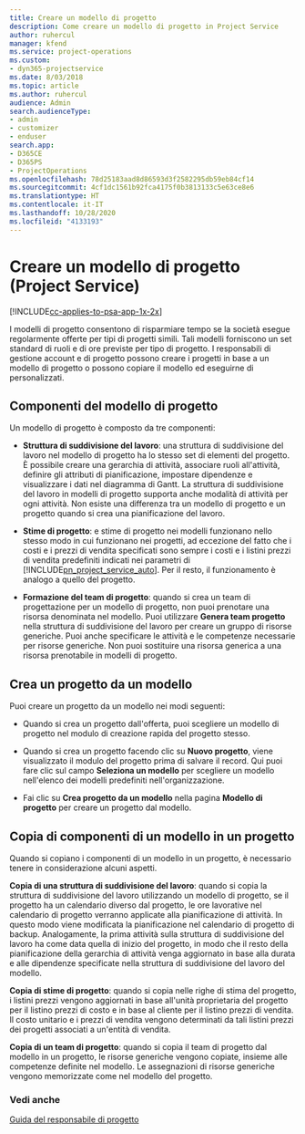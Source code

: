 ```yaml
---
title: Creare un modello di progetto
description: Come creare un modello di progetto in Project Service
author: ruhercul
manager: kfend
ms.service: project-operations
ms.custom:
- dyn365-projectservice
ms.date: 8/03/2018
ms.topic: article
ms.author: ruhercul
audience: Admin
search.audienceType:
- admin
- customizer
- enduser
search.app:
- D365CE
- D365PS
- ProjectOperations
ms.openlocfilehash: 78d25183aad8d86593d3f2582295db59eb84cf14
ms.sourcegitcommit: 4cf1dc1561b92fca4175f0b3813133c5e63ce8e6
ms.translationtype: HT
ms.contentlocale: it-IT
ms.lasthandoff: 10/28/2020
ms.locfileid: "4133193"
---
```

# <a name="create-a-project-template-project-service"></a>Creare un modello di progetto (Project Service)

[!INCLUDE[cc-applies-to-psa-app-1x-2x](../includes/cc-applies-to-psa-app-1x-2x.md)]

I modelli di progetto consentono di risparmiare tempo se la società esegue regolarmente offerte per tipi di progetti simili. Tali modelli forniscono un set standard di ruoli e di ore previste per tipo di progetto. I responsabili di gestione account e di progetto possono creare i progetti in base a un modello di progetto o possono copiare il modello ed eseguirne di personalizzati.  
  
## <a name="components-of-project-template"></a>Componenti del modello di progetto
 Un modello di progetto è composto da tre componenti:  
  
- **Struttura di suddivisione del lavoro**: una struttura di suddivisione del lavoro nel modello di progetto ha lo stesso set di elementi del progetto. È possibile creare una gerarchia di attività, associare ruoli all'attività, definire gli attributi di pianificazione, impostare dipendenze e visualizzare i dati nel diagramma di Gantt. La struttura di suddivisione del lavoro in modelli di progetto supporta anche modalità di attività per ogni attività. Non esiste una differenza tra un modello di progetto e un progetto quando si crea una pianificazione del lavoro.  
  
- **Stime di progetto**: e stime di progetto nei modelli funzionano nello stesso modo in cui funzionano nei progetti, ad eccezione del fatto che i costi e i prezzi di vendita specificati sono sempre i costi e i listini prezzi di vendita predefiniti indicati nei parametri di [!INCLUDE[pn_project_service_auto](../includes/pn-project-service-auto.md)]. Per il resto, il funzionamento è analogo a quello del progetto.  
  
- **Formazione del team di progetto**: quando si crea un team di progettazione per un modello di progetto, non puoi prenotare una risorsa denominata nel modello. Puoi utilizzare **Genera team progetto** nella struttura di suddivisione del lavoro per creare un gruppo di risorse generiche. Puoi anche specificare le attività e le competenze necessarie per risorse generiche. Non puoi sostituire una risorsa generica a una risorsa prenotabile in modelli di progetto.  
  
## <a name="create-a-project-from-a-template"></a>Crea un progetto da un modello  
 Puoi creare un progetto da un modello nei modi seguenti:  
  
-   Quando si crea un progetto dall'offerta, puoi scegliere un modello di progetto nel modulo di creazione rapida del progetto stesso.  
  
-   Quando si crea un progetto facendo clic su **Nuovo progetto**, viene visualizzato il modulo del progetto prima di salvare il record. Qui puoi fare clic sul campo **Seleziona un modello** per scegliere un modello nell'elenco dei modelli predefiniti nell'organizzazione.  
  
-   Fai clic su **Crea progetto da un modello** nella pagina **Modello di progetto** per creare un progetto dal modello.  
  
## <a name="copying-components-of-a-template-to-a-project"></a>Copia di componenti di un modello in un progetto  
 Quando si copiano i componenti di un modello in un progetto, è necessario tenere in considerazione alcuni aspetti.  
  
 **Copia di una struttura di suddivisione del lavoro**: quando si copia la struttura di suddivisione del lavoro utilizzando un modello di progetto, se il progetto ha un calendario diverso dal progetto, le ore lavorative nel calendario di progetto verranno applicate alla pianificazione di attività. In questo modo viene modificata la pianificazione nel calendario di progetto di backup. Analogamente, la prima attività sulla struttura di suddivisione del lavoro ha come data quella di inizio del progetto, in modo che il resto della pianificazione della gerarchia di attività venga aggiornato in base alla durata e alle dipendenze specificate nella struttura di suddivisione del lavoro del modello.  
  
 **Copia di stime di progetto**: quando si copia nelle righe di stima del progetto, i listini prezzi vengono aggiornati in base all'unità proprietaria del progetto per il listino prezzi di costo e in base al cliente per il listino prezzi di vendita. Il costo unitario e i prezzi di vendita vengono determinati da tali listini prezzi dei progetti associati a un'entità di vendita.  
  
 **Copia di un team di progetto**: quando si copia il team di progetto dal modello in un progetto, le risorse generiche vengono copiate, insieme alle competenze definite nel modello. Le assegnazioni di risorse generiche vengono memorizzate come nel modello del progetto.  
  
### <a name="see-also"></a>Vedi anche  
 [Guida del responsabile di progetto](../psa/project-manager-guide.md)
